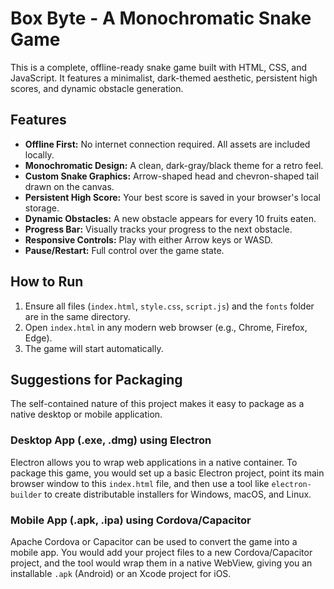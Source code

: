# Box Byte - A Monochromatic Snake Game

This is a complete, offline-ready snake game built with HTML, CSS, and JavaScript. It features a minimalist, dark-themed aesthetic, persistent high scores, and dynamic obstacle generation.

## Features

- **Offline First:** No internet connection required. All assets are included locally.
- **Monochromatic Design:** A clean, dark-gray/black theme for a retro feel.
- **Custom Snake Graphics:** Arrow-shaped head and chevron-shaped tail drawn on the canvas.
- **Persistent High Score:** Your best score is saved in your browser's local storage.
- **Dynamic Obstacles:** A new obstacle appears for every 10 fruits eaten.
- **Progress Bar:** Visually tracks your progress to the next obstacle.
- **Responsive Controls:** Play with either Arrow keys or WASD.
- **Pause/Restart:** Full control over the game state.

## How to Run

1.  Ensure all files (`index.html`, `style.css`, `script.js`) and the `fonts` folder are in the same directory.
2.  Open `index.html` in any modern web browser (e.g., Chrome, Firefox, Edge).
3.  The game will start automatically.

## Suggestions for Packaging

The self-contained nature of this project makes it easy to package as a native desktop or mobile application.

### Desktop App (.exe, .dmg) using Electron

Electron allows you to wrap web applications in a native container. To package this game, you would set up a basic Electron project, point its main browser window to this `index.html` file, and then use a tool like `electron-builder` to create distributable installers for Windows, macOS, and Linux.

### Mobile App (.apk, .ipa) using Cordova/Capacitor

Apache Cordova or Capacitor can be used to convert the game into a mobile app. You would add your project files to a new Cordova/Capacitor project, and the tool would wrap them in a native WebView, giving you an installable `.apk` (Android) or an Xcode project for iOS.